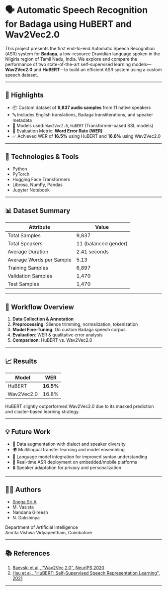 # 🗣️ Automatic Speech Recognition for Badaga using HuBERT and Wav2Vec2.0

This project presents the first end-to-end Automatic Speech Recognition (ASR) system for **Badaga**, a low-resource Dravidian language spoken in the Nilgiris region of Tamil Nadu, India. We explore and compare the performance of two state-of-the-art self-supervised learning models—**Wav2Vec2.0** and **HuBERT**—to build an efficient ASR system using a custom speech dataset.

---

## 📌 Highlights

- 📦 Custom dataset of **9,837 audio samples** from 11 native speakers
- 🔤 Includes English translations, Badaga transliterations, and speaker metadata
- 🔧 Models used: `Wav2Vec2.0`, `HuBERT` (Transformer-based SSL models)
- 🎯 Evaluation Metric: **Word Error Rate (WER)**
- ✅ Achieved WER of **16.5%** using HuBERT and **16.8%** using Wav2Vec2.0

---

## 🧠 Technologies & Tools

- Python
- PyTorch
- Hugging Face Transformers
- Librosa, NumPy, Pandas
- Jupyter Notebook

---

## 📊 Dataset Summary

| Attribute              | Value              |
|------------------------|--------------------|
| Total Samples          | 9,837              |
| Total Speakers         | 11 (balanced gender)|
| Average Duration       | 2.41 seconds       |
| Average Words per Sample | 5.13            |
| Training Samples       | 6,897              |
| Validation Samples     | 1,470              |
| Test Samples           | 1,470              |


---

## 🔄 Workflow Overview

1. **Data Collection & Annotation**
2. **Preprocessing**: Silence trimming, normalization, tokenization
3. **Model Fine-Tuning**: On custom Badaga speech corpus
4. **Evaluation**: WER & qualitative error analysis
5. **Comparison**: HuBERT vs. Wav2Vec2.0

---

## 📈 Results

| Model       | WER   |
|-------------|--------|
| HuBERT      | **16.5%** |
| Wav2Vec2.0  | 16.8%  |

HuBERT slightly outperformed Wav2Vec2.0 due to its masked prediction and cluster-based learning strategy.

---

## 💡 Future Work

- 🔁 Data augmentation with dialect and speaker diversity
- 🌍 Multilingual transfer learning and model ensembling
- 🧠 Language model integration for improved syntax understanding
- 📱 Real-time ASR deployment on embedded/mobile platforms
- 🔒 Speaker adaptation for privacy and personalization

---

## 👨‍💻 Authors

- [Snega Sri A](mailto:snegasria3@gmail.com)  
- M. Vasista  
- Nandana Gireesh  
- N. Dakshinya  

Department of Artificial Intelligence  
Amrita Vishwa Vidyapeetham, Coimbatore

---

## 📚 References

1. [Baevski et al., "Wav2Vec 2.0", NeurIPS 2020](https://arxiv.org/abs/2006.11477)  
2. [Hsu et al., "HuBERT: Self-Supervised Speech Representation Learning", 2021](https://arxiv.org/abs/2106.07447)  

---


